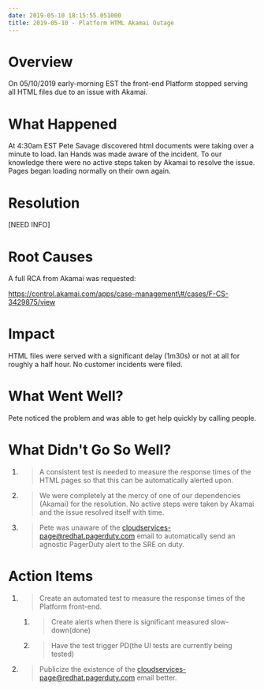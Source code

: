 ```yaml
---
date: 2019-05-10 18:15:55.051000
title: 2019-05-10 - Platform HTML Akamai Outage
---
```

# <span dir="ltr">Overview</span>

<span dir="ltr">On 05/10/2019 early-morning EST the front-end Platform
stopped serving all HTML files due to an issue with Akamai.</span>

# <span dir="ltr">What Happened</span>

<span dir="ltr">At 4:30am EST Pete Savage discovered html documents were
taking over a minute to load. Ian Hands was made aware of the incident.
To our knowledge there were no active steps taken by Akamai to resolve
the issue. Pages began loading normally on their own again.</span>

# <span dir="ltr">Resolution</span>

<span dir="ltr">\[NEED INFO\]</span>

# <span dir="ltr">Root Causes</span>

<span dir="ltr">A full RCA from Akamai was requested:</span>

<span dir="ltr">[<span class="underline">https://control.akamai.com/apps/case-management\#/cases/F-CS-3429875/view</span>](https://control.akamai.com/apps/case-management#/cases/F-CS-3429875/view)</span>

# <span dir="ltr">Impact</span>

<span dir="ltr">HTML files were served with a significant delay (1m30s)
or not at all for roughly a half hour. No customer incidents were
filed.</span>

# <span dir="ltr">What Went Well?</span>

<span dir="ltr">Pete noticed the problem and was able to get help
quickly by calling people.</span>

# <span dir="ltr">What Didn't Go So Well?</span>

1.  > <span dir="ltr">A consistent test is needed to measure the
    > response times of the HTML pages so that this can be automatically
    > alerted upon.</span>

2.  > <span dir="ltr">We were completely at the mercy of one of our
    > dependencies (Akamai) for the resolution. No active steps were
    > taken by Akamai and the issue resolved itself with time.</span>

3.  > <span dir="ltr">Pete was unaware of the
    > [<span class="underline">cloudservices-page@redhat.pagerduty.com</span>](mailto:cloudservices-outage@redhat.pagerduty.com)
    > email to automatically send an agnostic PagerDuty alert to the SRE
    > on duty.</span>

# <span dir="ltr">Action Items</span>

1.  > <span dir="ltr">Create an automated test to measure the response
    > times of the Platform front-end.</span>
    
    1.  > <span dir="ltr">Create alerts when there is significant
        > measured slow-down(done)</span>
    
    2.  > <span dir="ltr">Have the test trigger PD(the UI tests are
        > currently being tested)</span>

2.  > <span dir="ltr">Publicize the existence of the
    > [<span class="underline">cloudservices-page@redhat.pagerduty.com</span>](mailto:cloudservices-outage@redhat.pagerduty.com)
    > email better.</span>

> <span dir="ltr"></span>

<span dir="ltr"></span>

<span dir="ltr"></span>
